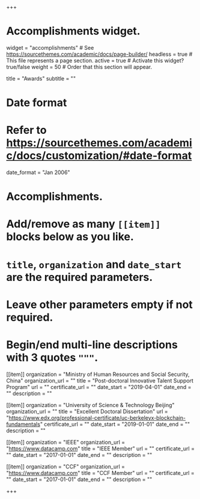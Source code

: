 +++
# Accomplishments widget.
widget = "accomplishments"  # See https://sourcethemes.com/academic/docs/page-builder/
headless = true  # This file represents a page section.
active = true  # Activate this widget? true/false
weight = 50  # Order that this section will appear.

title = "Awards"
subtitle = ""

# Date format
#   Refer to https://sourcethemes.com/academic/docs/customization/#date-format
date_format = "Jan 2006"

# Accomplishments.
#   Add/remove as many `[[item]]` blocks below as you like.
#   `title`, `organization` and `date_start` are the required parameters.
#   Leave other parameters empty if not required.
#   Begin/end multi-line descriptions with 3 quotes `"""`.

[[item]]
  organization = "Ministry of Human Resources and Social Security, China"
  organization_url = ""
  title = "Post-doctoral Innovative Talent Support Program"
  url = ""
  certificate_url = ""
  date_start = "2019-04-01"
  date_end = ""
  description = ""

[[item]]
  organization = "University of Science & Technology Beijing"
  organization_url = ""
  title = "Excellent Doctoral Dissertation"
  url = "https://www.edx.org/professional-certificate/uc-berkeleyx-blockchain-fundamentals"
  certificate_url = ""
  date_start = "2019-01-01"
  date_end = ""
  description = ""
  
[[item]]
  organization = "IEEE"
  organization_url = "https://www.datacamp.com"
  title = "IEEE Member"
  url = ""
  certificate_url = ""
  date_start = "2017-01-01"
  date_end = ""
  description = ""

[[item]]
  organization = "CCF"
  organization_url = "https://www.datacamp.com"
  title = "CCF Member"
  url = ""
  certificate_url = ""
  date_start = "2017-01-01"
  date_end = ""
  description = ""

+++
